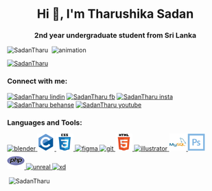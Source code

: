 <h1 align="center">Hi 👋, I'm Tharushika Sadan</h1>
<h3 align="center">2nd year undergraduate student from Sri Lanka</h3>

<img align="right" alt="animation" width="400" src="[https://tenor.com/view/3d-motion-design-abstract-art-illusion-illustration-gif-13712019](https://www.google.com/imgres?imgurl=https%3A%2F%2Fmedia.tenor.com%2F2ikfE2FoXm0AAAAi%2F3d-motion-design.gif&tbnid=XGzj4yfF3m9HJM&vet=12ahUKEwjI8caIy4eBAxV6mmMGHT-DCZwQMygkegUIARC6AQ..i&imgrefurl=https%3A%2F%2Ftenor.com%2Fview%2F3d-motion-design-abstract-art-illusion-illustration-gif-13712019&docid=IPzVB1U9mDo5_M&w=167&h=296&q=animated%203d%20designer%20gif&ved=2ahUKEwjI8caIy4eBAxV6mmMGHT-DCZwQMygkegUIARC6AQ)">

<p align="left"> <img src="https://komarev.com/ghpvc/?username=SadanTharu&label=Profile%20views&color=0e75b6&style=flat" alt="SadanTharu" /> </p>

<p align="left"> <a href="https://github.com/ryo-ma/github-profile-trophy"><img src="https://github-profile-trophy.vercel.app/?username=SadanTharu" alt="SadanTharu" /></a> </p>

<h3 align="left">Connect with me:</h3>
<p align="left">
<a href="https://linkedin.com/in/tharushika-sadan-a32496244" target="blank"><img align="center" src="https://raw.githubusercontent.com/rahuldkjain/github-profile-readme-generator/master/src/images/icons/Social/linked-in-alt.svg" alt="SadanTharu lindin" height="30" width="40" /></a>
<a href="https://fb.com/sadan.tharushishika.1" target="blank"><img align="center" src="https://raw.githubusercontent.com/rahuldkjain/github-profile-readme-generator/master/src/images/icons/Social/facebook.svg" alt="SadanTharu fb" height="30" width="40" /></a>
<a href="https://instagram.com/sadan_tharu/" target="blank"><img align="center" src="https://raw.githubusercontent.com/rahuldkjain/github-profile-readme-generator/master/src/images/icons/Social/instagram.svg" alt="SadanTharu insta" height="30" width="40" /></a>
<a href="https://www.behance.net/graphiccorner4" target="blank"><img align="center" src="https://raw.githubusercontent.com/rahuldkjain/github-profile-readme-generator/master/src/images/icons/Social/behance.svg" alt="SadanTharu behanse" height="30" width="40" /></a>
<a href="https://www.youtube.com/@graphiccorner076" target="blank"><img align="center" src="https://raw.githubusercontent.com/rahuldkjain/github-profile-readme-generator/master/src/images/icons/Social/youtube.svg" alt="SadanTharu youtube" height="30" width="40" /></a>
</p>

<h3 align="left">Languages and Tools:</h3>
<p align="left"> <a href="https://www.blender.org/" target="_blank" rel="noreferrer"> <img src="https://download.blender.org/branding/community/blender_community_badge_white.svg" alt="blender" width="40" height="40"/> </a> <a href="https://www.cprogramming.com/" target="_blank" rel="noreferrer"> <img src="https://raw.githubusercontent.com/devicons/devicon/master/icons/c/c-original.svg" alt="c" width="40" height="40"/> </a> <a href="https://www.w3schools.com/css/" target="_blank" rel="noreferrer"> <img src="https://raw.githubusercontent.com/devicons/devicon/master/icons/css3/css3-original-wordmark.svg" alt="css3" width="40" height="40"/> </a> <a href="https://www.figma.com/" target="_blank" rel="noreferrer"> <img src="https://www.vectorlogo.zone/logos/figma/figma-icon.svg" alt="figma" width="40" height="40"/> </a> <a href="https://git-scm.com/" target="_blank" rel="noreferrer"> <img src="https://www.vectorlogo.zone/logos/git-scm/git-scm-icon.svg" alt="git" width="40" height="40"/> </a> <a href="https://www.w3.org/html/" target="_blank" rel="noreferrer"> <img src="https://raw.githubusercontent.com/devicons/devicon/master/icons/html5/html5-original-wordmark.svg" alt="html5" width="40" height="40"/> </a> <a href="https://www.adobe.com/in/products/illustrator.html" target="_blank" rel="noreferrer"> <img src="https://www.vectorlogo.zone/logos/adobe_illustrator/adobe_illustrator-icon.svg" alt="illustrator" width="40" height="40"/> </a> <a href="https://www.mysql.com/" target="_blank" rel="noreferrer"> <img src="https://raw.githubusercontent.com/devicons/devicon/master/icons/mysql/mysql-original-wordmark.svg" alt="mysql" width="40" height="40"/> </a> <a href="https://www.photoshop.com/en" target="_blank" rel="noreferrer"> <img src="https://raw.githubusercontent.com/devicons/devicon/master/icons/photoshop/photoshop-line.svg" alt="photoshop" width="40" height="40"/> </a> <a href="https://www.php.net" target="_blank" rel="noreferrer"> <img src="https://raw.githubusercontent.com/devicons/devicon/master/icons/php/php-original.svg" alt="php" width="40" height="40"/> </a> <a href="https://unrealengine.com/" target="_blank" rel="noreferrer"> <img src="https://raw.githubusercontent.com/kenangundogan/fontisto/036b7eca71aab1bef8e6a0518f7329f13ed62f6b/icons/svg/brand/unreal-engine.svg" alt="unreal" width="40" height="40"/> </a> <a href="https://www.adobe.com/products/xd.html" target="_blank" rel="noreferrer"> <img src="https://cdn.worldvectorlogo.com/logos/adobe-xd.svg" alt="xd" width="40" height="40"/> </a> </p>

<p>&nbsp;<img align="center" src="https://github-readme-stats.vercel.app/api?username=SadanTharu&show_icons=true&locale=en" alt="SadanTharu" /></p>
